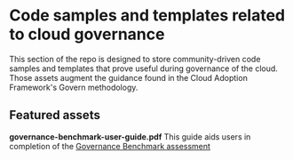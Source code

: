 # Code samples and templates related to cloud governance

This section of the repo is designed to store community-driven code samples and templates that prove useful during governance of the cloud. Those assets augment the guidance found in the Cloud Adoption Framework's Govern methodology.

## Featured assets

**governance-benchmark-user-guide.pdf** This guide aids users in completion of the [Governance Benchmark assessment](https://aka.ms/adopt/gov/assess)
